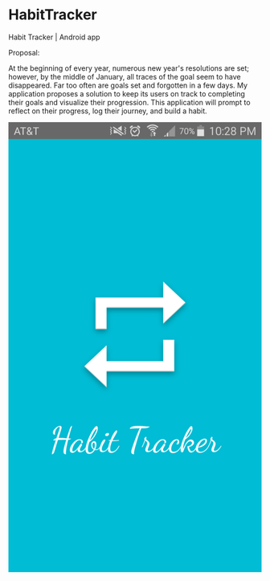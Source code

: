 # HabitTracker
Habit Tracker | Android app

Proposal:

At the beginning of every year, numerous new year's resolutions are set; however, by the middle of January, all traces of the goal seem to have disappeared. Far too often are goals set and forgotten in a few days. My application proposes a solution to keep its users on track to completing their goals and visualize their progression. This application will prompt to reflect on their progress, log their journey, and build a habit.

![alt tag](https://github.com/jordanang/HabitTracker/blob/master/Screenshots_HabitTracker/Screenshot_2017-03-18-22-28-45.png)
